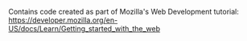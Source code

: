 Contains code created as part of Mozilla's Web Development tutorial:
https://developer.mozilla.org/en-US/docs/Learn/Getting_started_with_the_web